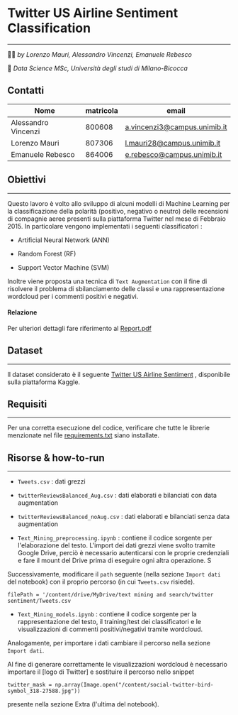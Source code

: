 # Twitter US Airline Sentiment Classification
---------------------------------------------------------
:technologist: *by Lorenzo Mauri, Alessandro Vincenzi, Emanuele Rebesco*

:round_pushpin: *Data Science MSc, Università degli studi di Milano-Bicocca*

<a name = 'gruppo'></a> 
## Contatti

|Nome                | matricola   | email                       |
|--------------------|-------------|-----------------------------| 
|Alessandro Vincenzi | 800608      |a.vincenzi3@campus.unimib.it |
|Lorenzo Mauri       | 807306      |l.mauri28@campus.unimib.it   |
|Emanuele Rebesco    | 864006      |e.rebesco@campus.unimib.it   |



<a name = 'obiettivi'></a> 
## Obiettivi
------------
Questo lavoro è volto allo sviluppo di alcuni modelli di Machine Learning per la classificazione della polarità (positivo, negativo o neutro) delle recensioni di compagnie aeree presenti sulla piattaforma Twitter nel mese di Febbraio 2015. 
In particolare vengono implementati i seguenti classificatori : 

* Artificial Neural Network (ANN)

* Random Forest (RF)

* Support Vector Machine (SVM)

Inoltre viene proposta una tecnica di `Text Augmentation` con il fine di risolvere il problema di sbilanciamento delle classi e una rappresentazione wordcloud per i commenti positivi e negativi.


#### Relazione
Per ulteriori dettagli fare riferimento al [Report.pdf](https://github.com/LorenzoMauri/Twitter-US-Airline-Sentiment-Classification/blob/main/Report.pdf)

<a name = 'dataset'></a> 
## Dataset
----------
Il dataset considerato è il seguente [Twitter US Airline Sentiment](https://www.kaggle.com/crowdflower/twitter-airline-sentiment) , disponibile sulla piattaforma Kaggle.

<a name = 'requisiti'></a>
## Requisiti
-------------

Per una corretta esecuzione del codice, verificare che tutte le librerie menzionate nel file [requirements.txt](https://github.com/LorenzoMauri/Twitter-US-Airline-Sentiment-Classification/blob/main/requirements.txt) siano installate.

## Risorse & how-to-run
-------------------------

* `Tweets.csv` : dati grezzi

* `twitterReviewsBalanced_Aug.csv` : dati elaborati e bilanciati con data augmentation

* `twitterReviewsBalanced_noAug.csv` : dati elaborati e bilanciati senza data augmentation

* `Text_Mining_preprocessing.ipynb`  : contiene il codice sorgente per l'elaborazione del testo. L'import dei dati grezzi viene svolto tramite Google Drive, perciò è necessario autenticarsi con le proprie credenziali e fare il mount del Drive prima di eseguire ogni altra operazione. S

Successivamente, modificare il `path` seguente (nella sezione `Import dati` del notebook) con il proprio percorso (in cui `Tweets.csv` risiede).

```
filePath = '/content/drive/MyDrive/text mining and search/twitter sentiment/Tweets.csv
```


* `Text_Mining_models.ipynb` : contiene il codice sorgente per la rappresentazione del testo, il training/test dei classificatori e le visualizzazioni di commenti positivi/negativi tramite wordcloud. 


Analogamente, per importare i dati cambiare il percorso nella sezione `Import dati`.


Al fine di generare correttamente le visualizzazioni wordcloud è necessario importare il [logo di Twitter] e sostituire il percorso nello snippet

```
twitter_mask = np.array(Image.open("/content/social-twitter-bird-symbol_318-27588.jpg"))
```
presente nella sezione Extra (l'ultima del notebook).




